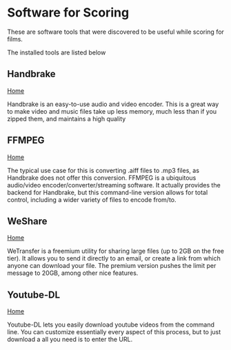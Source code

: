 # Software for Scoring
These are software tools that were discovered to be useful while scoring for films.

The installed tools are listed below


## Handbrake
  [Home](https://handbrake.fr/)

  Handbrake is an easy-to-use audio and video encoder. This is a great way to
  make video and music files take up less memory, much less than if you zipped them,
  and maintains a high quality

## FFMPEG
  [Home](https://ffmpeg.org/)

  The typical use case for this is converting .aiff files to .mp3 files, as Handbrake does not offer this conversion.
  FFMPEG is a ubiquitous audio/video encoder/converter/streaming software. It actually provides the backend
  for Handbrake, but this command-line version allows for total control, including a wider variety of files to encode from/to.

## WeShare
  [Home](https://wetransfer.com/) 
  
  WeTransfer is a freemium utility for sharing large files (up to 2GB on the free tier). It allows you to send it directly to an email,
  or create a link from which anyone can download your file. The premium version pushes the limit per message to 20GB, among other nice features.


## Youtube-DL
  [Home](https://ytdl-org.github.io/youtube-dl/) 

  Youtube-DL lets you easily download youtube videos from the command line. You can customize essentially every aspect of this process, but to just download a
  all you need is to enter the URL.
